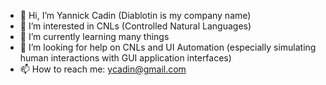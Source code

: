 - 👋 Hi, I’m Yannick Cadin (Diablotin is my company name)
- 👀 I’m interested in CNLs (Controlled Natural Languages)
- 🌱 I’m currently learning many things
- 💞️ I’m looking for help on CNLs and UI Automation (especially simulating human interactions with GUI application interfaces)
- 📫 How to reach me: ycadin@gmail.com

<!---
ycadin/ycadin is a ✨ special ✨ repository because its `README.md` (this file) appears on your GitHub profile.
You can click the Preview link to take a look at your changes.
--->
